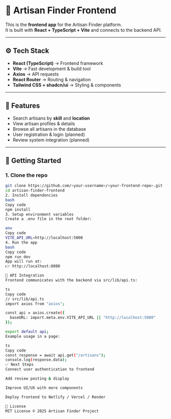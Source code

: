 # 🎨 Artisan Finder Frontend

This is the **frontend app** for the Artisan Finder platform.  
It is built with **React + TypeScript + Vite** and connects to the backend API.

---

## ⚙️ Tech Stack
- **React (TypeScript)** → Frontend framework  
- **Vite** → Fast development & build tool  
- **Axios** → API requests  
- **React Router** → Routing & navigation  
- **Tailwind CSS + shadcn/ui** → Styling & components  

---

## 📌 Features
- Search artisans by **skill** and **location**  
- View artisan profiles & details  
- Browse all artisans in the database  
- User registration & login (planned)  
- Review system integration (planned)  

---

## 🚀 Getting Started

### 1. Clone the repo
```bash
git clone https://github.com/<your-username>/<your-frontend-repo>.git
cd artisan-finder-frontend
2. Install dependencies
bash
Copy code
npm install
3. Setup environment variables
Create a .env file in the root folder:

env
Copy code
VITE_API_URL=http://localhost:5000
4. Run the app
bash
Copy code
npm run dev
App will run at:
👉 http://localhost:8080

📡 API Integration
Frontend communicates with the backend via src/lib/api.ts:

ts
Copy code
// src/lib/api.ts
import axios from "axios";

const api = axios.create({
  baseURL: import.meta.env.VITE_API_URL || "http://localhost:5000"
});

export default api;
Example usage in a page:

ts
Copy code
const response = await api.get("/artisans");
console.log(response.data);
✅ Next Steps
Connect user authentication to frontend

Add review posting & display

Improve UI/UX with more components

Deploy frontend to Netlify / Vercel / Render

📜 License
MIT License © 2025 Artisan Finder Project